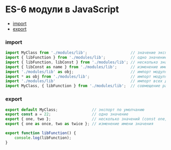 # ES-6 модули в JavaScript


- [import](https://developer.mozilla.org/ru/docs/Web/JavaScript/Reference/Statements/import)
- [export](https://developer.mozilla.org/ru/docs/Web/JavaScript/Reference/Statements/export)


<!-- xxxxxxxxxxxxxxxxxxxxxxxxxxxxxxxxxxxxxxxxxxxxxxxxxxxxxxx -->
### import
<!-- xxxxxxxxxxxxxxxxxxxxxxxxxxxxxxxxxxxxxxxxxxxxxxxxxxxxxxx -->
```js
import MyClass from './modules/lib';                   // значение экспортированное по умолчанию  
import { libFunction } from './modules/lib';           // одно значение
import { libFunction, libConst } from './modules/lib'; // несколько значений
import { libConst as name } from './modules/lib';      // изменение имени значения
import './modules/lib' as obj;                         // импорт модуля как объекта, значениями свойств которого будут экспортированные значения (obj.libConst)
import * as obj from './modules/lib';                  // импорт модуля как объекта
import './modules/lib'                                 // импорт всех данных (в "./modules/lib" нет "export"), запуск кода из модуля
import MyClass, { libFunction } from './modules/lib';  // совмещение различных видов
```

<!-- xxxxxxxxxxxxxxxxxxxxxxxxxxxxxxxxxxxxxxxxxxxxxxxxxxxxxxx -->
### export
<!-- xxxxxxxxxxxxxxxxxxxxxxxxxxxxxxxxxxxxxxxxxxxxxxxxxxxxxxx -->
```js
export default MyClass;               // экспорт по умолчанию
export const a = 22;                  // одно значение
export { one, two };                  // несколько значений (const one, const two)
export { one as once, two as twice }; // изменение имени значения

export function libFunction() {
    console.log(libFunction);
}
```
